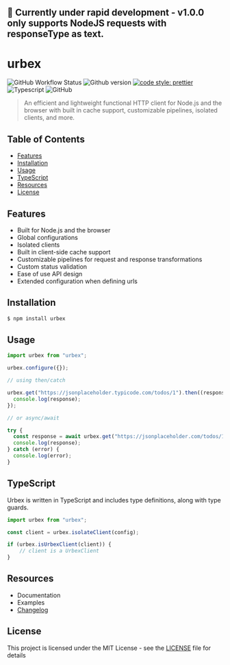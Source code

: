 ## :construction: Currently under rapid development - v1.0.0 only supports NodeJS requests with responseType as text.

# urbex

![GitHub Workflow Status](https://img.shields.io/github/workflow/status/orison-networks/urbex/Unit%20Tests?color=79b473&label=unit%20tests&style=flat-square)
![Github version](https://img.shields.io/github/package-json/v/orison-networks/urbex?style=flat-square&color=6a7fdb)
[![code style: prettier](https://img.shields.io/badge/code_style-prettier-ff69b4.svg?style=flat-square)](https://github.com/prettier/prettier)
![Typescript](https://img.shields.io/github/languages/top/orison-networks/urbex?style=flat-square)
![GitHub](https://img.shields.io/github/license/orison-networks/urbex?style=flat-square&color=153131)

> An efficient and lightweight functional HTTP client for Node.js and the browser with built in cache support, customizable pipelines, isolated clients, and more.

## Table of Contents

- [Features](#features)
- [Installation](#installation)
- [Usage](#usage)
- [TypeScript](#typescript)
- [Resources](#resources)
- [License](#license)

## Features

- Built for Node.js and the browser
- Global configurations
- Isolated clients
- Built in client-side cache support
- Customizable pipelines for request and response transformations
- Custom status validation
- Ease of use API design
- Extended configuration when defining urls

## Installation

```bash
$ npm install urbex
```

## Usage

```js
import urbex from "urbex";

urbex.configure({});

// using then/catch

urbex.get("https://jsonplaceholder.typicode.com/todos/1").then((response) => {
  console.log(response);
});

// or async/await

try {
  const response = await urbex.get("https://jsonplaceholder.com/todos/1");
  console.log(response);
} catch (error) {
  console.log(error);
}
```

## TypeScript

Urbex is written in TypeScript and includes type definitions, along with type guards.

```js
import urbex from "urbex";

const client = urbex.isolateClient(config);

if (urbex.isUrbexClient(client)) {
    // client is a UrbexClient
}

```

## Resources

- Documentation
- Examples
- [Changelog](CHANGELOG.md)

## License

This project is licensed under the MIT License - see the [LICENSE](LICENSE) file for details
